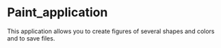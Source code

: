 # Paint_application

This application allows you to create figures of several shapes and colors and to save files.
